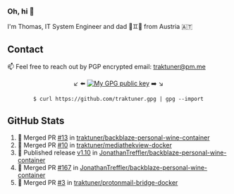 ### Oh, hi 👋

I'm Thomas, IT System Engineer and dad 👶♊️👶 from Austria 🇦🇹

<!--
**traktuner/traktuner** is a ✨ _special_ ✨ repository because its `README.md` (this file) appears on your GitHub profile.

Here are some ideas to get you started:

- 🔭 I’m currently working on ...
- 🌱 I’m currently learning ...
- 👯 I’m looking to collaborate on ...
- 🤔 I’m looking for help with ...
- 💬 Ask me about ...
- 📫 How to reach me: ...
- 😄 Pronouns: ...
- ⚡ Fun fact: ...
-->

## Contact
📫 Feel free to reach out by PGP encrypted email:
traktuner@pm.me

<div align="center" markdown="1">

↙️ ⬅️ [![My GPG public key](https://img.shields.io/badge/PGP%20public%20key-6D4AFF?style=for-the-badge)](https://github.com/traktuner.gpg) ➡️ ↘️

```shell
$ curl https://github.com/traktuner.gpg | gpg --import
```

</div>

## GitHub Stats
<!--START_SECTION:activity-->
1. 🎉 Merged PR [#13](https://github.com/traktuner/backblaze-personal-wine-container/pull/13) in [traktuner/backblaze-personal-wine-container](https://github.com/traktuner/backblaze-personal-wine-container)
2. 🎉 Merged PR [#10](https://github.com/traktuner/mediathekview-docker/pull/10) in [traktuner/mediathekview-docker](https://github.com/traktuner/mediathekview-docker)
3. 🚀 Published release [v1.10](https://github.com/JonathanTreffler/backblaze-personal-wine-container/releases/tag/v1.10) in [JonathanTreffler/backblaze-personal-wine-container](https://github.com/JonathanTreffler/backblaze-personal-wine-container)
4. 🎉 Merged PR [#167](https://github.com/JonathanTreffler/backblaze-personal-wine-container/pull/167) in [JonathanTreffler/backblaze-personal-wine-container](https://github.com/JonathanTreffler/backblaze-personal-wine-container)
5. 🎉 Merged PR [#3](https://github.com/traktuner/protonmail-bridge-docker/pull/3) in [traktuner/protonmail-bridge-docker](https://github.com/traktuner/protonmail-bridge-docker)
<!--END_SECTION:activity-->

<!--
![](https://github.com/traktuner/traktuner/blob/master/generated/overview.svg)
![](https://github.com/traktuner/traktuner/blob/master/generated/languages.svg)
-->
